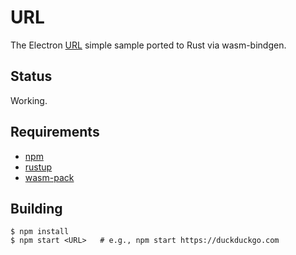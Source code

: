 # URL

The Electron [URL](https://github.com/electron/simple-samples/tree/master/url) simple sample ported to Rust via wasm-bindgen.

## Status

Working.

## Requirements

- [npm](https://nodejs.org/en/download/)
- [rustup](https://rustup.rs/)
- [wasm-pack](https://rustwasm.github.io/wasm-pack/)

## Building

```
$ npm install
$ npm start <URL>   # e.g., npm start https://duckduckgo.com
```
